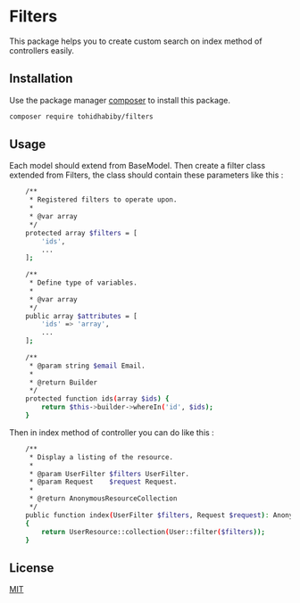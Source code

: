 # Filters
This package helps you to create custom search on index method of controllers easily.

## Installation
Use the package manager [composer](https://getcomposer.org) to install this package.
```bash
composer require tohidhabiby/filters
```

## Usage
Each model should extend from BaseModel. Then create a filter class extended from Filters, the class should contain these parameters like this :
```bash
    /**
     * Registered filters to operate upon.
     *
     * @var array
     */
    protected array $filters = [
        'ids',
        ...
    ];
    
    /**
     * Define type of variables.
     *
     * @var array
     */
    public array $attributes = [
        'ids' => 'array',
        ...
    ];
    
    /**
     * @param string $email Email.
     *
     * @return Builder
     */
    protected function ids(array $ids) {
        return $this->builder->whereIn('id', $ids);
    }
```
Then in index method of controller you can do like this :
```bash
    /**
     * Display a listing of the resource.
     *
     * @param UserFilter $filters UserFilter.
     * @param Request    $request Request.
     *
     * @return AnonymousResourceCollection
     */
    public function index(UserFilter $filters, Request $request): AnonymousResourceCollection
    {
        return UserResource::collection(User::filter($filters));
    }
```

## License
[MIT](https://choosealicense.com/licenses/mit/)